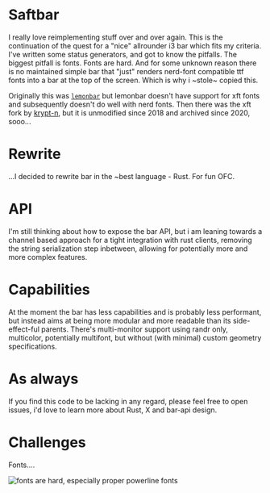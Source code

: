 # Saftbar

I really love reimplementing stuff over and over again. This is the
continuation of the quest for a "nice" allrounder i3 bar which fits my
criteria. I've written some status generators, and got to know the pitfalls.
The biggest pitfall is fonts. Fonts are hard. And for some unknown reason there
is no maintained simple bar that "just" renders nerd-font compatible ttf fonts
into a bar at the top of the screen. Which is why i ~stole~ copied this.

Originally this was [`lemonbar`](https://github.com/LemonBoy/bar) but lemonbar
doesn't have support for xft fonts and subsequently doesn't do well with nerd
fonts. Then there was the xft fork by
[krypt-n](https://github.com/krypt-n/bar), but it is unmodified since 2018 and
archived since 2020, sooo...

# Rewrite

...I decided to rewrite bar in the ~best language - Rust. For fun OFC.

# API

I'm still thinking about how to expose the bar API, but i am leaning towards a
channel based approach for a tight integration with rust clients, removing the
string serialization step inbetween, allowing for potentially more and more
complex features.

# Capabilities

At the moment the bar has less capabilities and is probably less performant,
but instead aims at being more modular and more readable than its
side-effect-ful parents. There's multi-monitor support using randr only,
multicolor, potentially multifont, but without (with minimal) custom geometry
specifications.

# As always

If you find this code to be lacking in any regard, please feel free to open
issues, i'd love to learn more about Rust, X and bar-api design.

# Challenges

Fonts....

![fonts are hard, especially proper powerline
fonts](./images/debug-fonts.png)
